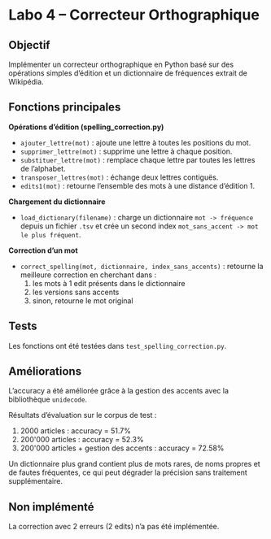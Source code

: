 # Labo 4 – Correcteur Orthographique

## Objectif

Implémenter un correcteur orthographique en Python basé sur des opérations simples d’édition et un dictionnaire de fréquences extrait de Wikipédia.

## Fonctions principales

**Opérations d’édition (spelling_correction.py)**

- `ajouter_lettre(mot)` : ajoute une lettre à toutes les positions du mot.
- `supprimer_lettre(mot)` : supprime une lettre à chaque position.
- `substituer_lettre(mot)` : remplace chaque lettre par toutes les lettres de l’alphabet.
- `transposer_lettres(mot)` : échange deux lettres contiguës.
- `edits1(mot)` : retourne l’ensemble des mots à une distance d’édition 1.

**Chargement du dictionnaire**

- `load_dictionary(filename)` : charge un dictionnaire `mot -> fréquence` depuis un fichier `.tsv` et crée un second index `mot_sans_accent -> mot le plus fréquent`.

**Correction d’un mot**

- `correct_spelling(mot, dictionnaire, index_sans_accents)` : retourne la meilleure correction en cherchant dans :
  1. les mots à 1 edit présents dans le dictionnaire
  2. les versions sans accents
  3. sinon, retourne le mot original

## Tests

Les fonctions ont été testées dans `test_spelling_correction.py`.  

## Améliorations

L’accuracy a été améliorée grâce à la gestion des accents avec la bibliothèque `unidecode`.

Résultats d’évaluation sur le corpus de test :

1. 2000 articles : accuracy = 51.7%  
2. 200'000 articles : accuracy = 52.3%  
3. 200'000 articles + gestion des accents : accuracy = 72.58%

Un dictionnaire plus grand contient plus de mots rares, de noms propres et de fautes fréquentes, ce qui peut dégrader la précision sans traitement supplémentaire.

## Non implémenté

La correction avec 2 erreurs (2 edits) n’a pas été implémentée.
